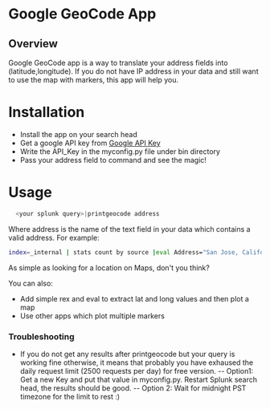 # Google GeoCode App

## Overview

Google GeoCode app is a way to translate your address fields into (latitude,longitude). If you do not have IP address in your data and still want to use the map with markers, this app will help you. 

# Installation

  - Install the app on your search head
  - Get a google API key from [Google API Key](https://developers.google.com/maps/documentation/javascript/get-api-key)
  - Write the API_Key in the myconfig.py file under bin directory
- Pass your address field to command and see the magic!

# Usage
```sh
  <your splunk query>|printgeocode address
 ```
  Where address is the name of the text field in your data which contains a valid address. For example: 
  
 ```sh
index=_internal | stats count by source |eval Address="San Jose, California, United States" | printgeocode Address
```

 As simple as looking for a location on Maps, don't you think?

You can also:
  - Add simple rex and eval to extract lat and long values and then plot a map
  - Use other apps which plot multiple markers

### Troubleshooting

- If you do not get any results after printgeocode but your query is working fine otherwise, it means that probably you have exhaused the daily request limit (2500 requests per day) for free version.
--  Option1: Get a new Key and put that value in myconfig.py. Restart Splunk search head, the results should be good.
-- Option 2: Wait for midnight PST timezone for the limit to rest :)


